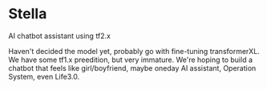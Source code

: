 # Stella
AI chatbot assistant using tf2.x

Haven't decided the model yet, probably go with fine-tuning transformerXL.
We have some tf1.x preedition, but very immature.
We're hoping to build a chatbot that feels like girl/boyfriend, maybe oneday AI assistant, Operation System, even Life3.0.

